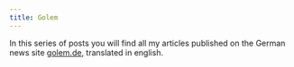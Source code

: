 ```yaml
---
title: Golem
---
```


In this series of posts you will find all my articles published on the German news site [golem.de](https://golem.de), translated in english.
